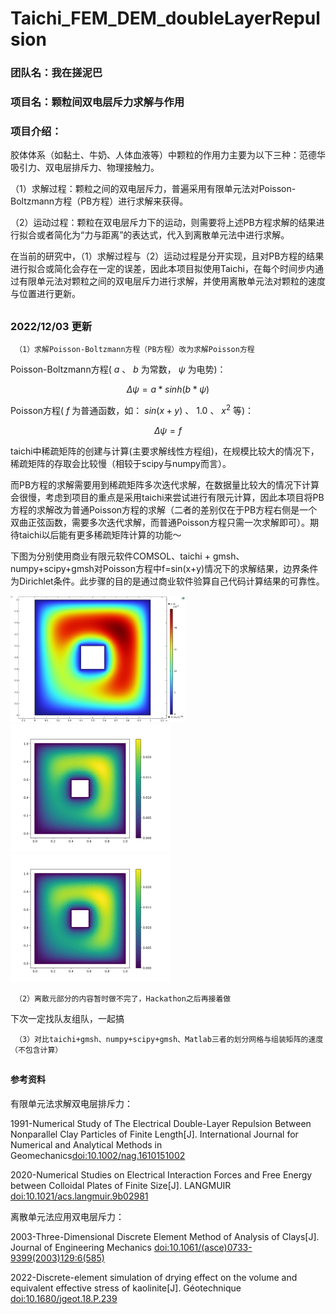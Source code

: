 # Taichi_FEM_DEM_doubleLayerRepulsion

### 团队名：我在搓泥巴

### 项目名：颗粒间双电层斥力求解与作用

### 项目介绍：

胶体体系（如黏土、牛奶、人体血液等）中颗粒的作用力主要为以下三种：范德华吸引力、双电层排斥力、物理接触力。

（1）求解过程：颗粒之间的双电层斥力，普遍采用有限单元法对Poisson-Boltzmann方程（PB方程）进行求解来获得。

（2）运动过程：颗粒在双电层斥力下的运动，则需要将上述PB方程求解的结果进行拟合或者简化为“力与距离”的表达式，代入到离散单元法中进行求解。

在当前的研究中，（1）求解过程与（2）运动过程是分开实现，且对PB方程的结果进行拟合或简化会存在一定的误差，因此本项目拟使用Taichi，在每个时间步内通过有限单元法对颗粒之间的双电层斥力进行求解，并使用离散单元法对颗粒的速度与位置进行更新。

##
### 2022/12/03 更新

     （1）求解Poisson-Boltzmann方程（PB方程）改为求解Poisson方程
      
  Poisson-Boltzmann方程( $a$ 、 $b$ 为常数， $\psi$ 为电势)：
  
  $$ \Delta \psi = a*sinh(b*\psi)$$
  
  Poisson方程( $f$ 为普通函数，如： $sin(x+y)$ 、 $1.0$ 、 $x^2$ 等)：
  
  
  $$ \Delta \psi = f$$
      
  taichi中稀疏矩阵的创建与计算(主要求解线性方程组)，在规模比较大的情况下，稀疏矩阵的存取会比较慢（相较于scipy与numpy而言）。
  
  而PB方程的求解需要用到稀疏矩阵多次迭代求解，在数据量比较大的情况下计算会很慢，考虑到项目的重点是采用taichi来尝试进行有限元计算，因此本项目将PB方程的求解改为普通Poisson方程的求解（二者的差别仅在于PB方程右侧是一个双曲正弦函数，需要多次迭代求解，而普通Poisson方程只需一次求解即可）。期待taichi以后能有更多稀疏矩阵计算的功能～

 下图为分别使用商业有限元软件COMSOL、taichi + gmsh、numpy+scipy+gmsh对Poisson方程中f=sin(x+y)情况下的求解结果，边界条件为Dirichlet条件。此步骤的目的是通过商业软件验算自己代码计算结果的可靠性。
 
  <img src="comsol_cal.JPG" width="280" />  <img src="taichi_cal.jpg" width="256" />  <img src="numpy_cal.jpg" width="256" /> 


     （2）离散元部分的内容暂时做不完了，Hackathon之后再接着做
下次一定找队友组队，一起搞

     （3）对比taichi+gmsh、numpy+scipy+gmsh、Matlab三者的划分网格与组装矩阵的速度（不包含计算）
     
     


     
     
##
#### 参考资料

有限单元法求解双电层排斥力：

1991-Numerical Study of The Electrical Double-Layer Repulsion Between Nonparallel Clay Particles of Finite Length[J]. International Journal for Numerical and Analytical Methods in Geomechanics[doi:10.1002/nag.1610151002](https://onlinelibrary.wiley.com/doi/10.1002/nag.1610151002)

2020-Numerical Studies on Electrical Interaction Forces and Free Energy between Colloidal Plates of Finite Size[J]. LANGMUIR [doi:10.1021/acs.langmuir.9b02981](https://pubs.acs.org/doi/10.1021/acs.langmuir.9b02981)

离散单元法应用双电层斥力：

2003-Three-Dimensional Discrete Element Method of Analysis of Clays[J]. Journal of Engineering Mechanics [doi:10.1061/(asce)0733-9399(2003)129:6(585)](https://ascelibrary.org/doi/10.1061/%28ASCE%290733-9399%282003%29129%3A6%28585%29)

2022-Discrete-element simulation of drying effect on the volume and equivalent effective stress of kaolinite[J]. Géotechnique [doi:10.1680/jgeot.18.P.239](https://www.icevirtuallibrary.com/doi/full/10.1680/jgeot.18.P.239)

